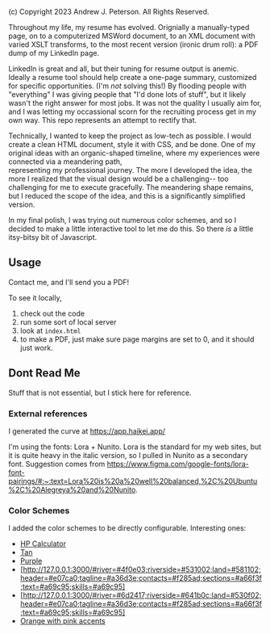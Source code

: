 (c) Copyright 2023 Andrew J. Peterson. All Rights Reserved.

Throughout my life, my resume has evolved. Orignially a manually-typed page, on to a computerized MSWord document,  to an XML document with varied XSLT transforms, to the most recent version (ironic drum roll): a PDF dump of my LinkedIn page. 

LinkedIn is great and all, but their tuning for resume output is anemic. Ideally a resume tool should help create a one-page summary, customized for specific opportunities. (I'm _not_ solving this!) By flooding people with "everything" I was giving people that "I'd done lots of stuff", but it likely wasn't the right answer for most jobs. It was not the quality I usually aim for, and I was letting my occassional scorn for the recruiting process get in my own way. This repo represents an attempt to rectify that.

Technically, I wanted to keep the project as low-tech as possible. I would create a clean HTML document, style it with CSS, and be done. One of my original ideas with an organic-shaped timeline,
where my experiences were connected via a meandering path,  
representing my professional journey. The more I developed the idea, the more I realized that the visual design would be a challenging-- too challenging for me to execute gracefully. The meandering shape remains, but I reduced the scope of the idea, and this is a significantly simplified version.

In my final polish, I was trying out numerous color schemes, and so I decided to make a little interactive tool to let me do this. So there _is_ a little itsy-bitsy bit of Javascript.

## Usage

Contact me, and I'll send you a PDF!

To see it locally,

1. check out the code
2. run some sort of local server
3. look at `index.html`
4. to make a PDF, just make sure page margins are set to 0, and it should just work.


## Dont Read Me

Stuff that is not essential, but I stick here for reference.

### External references

I generated the curve at https://app.haikei.app/

I'm using the fonts: Lora + Nunito. Lora is the standard for my web sites, but it is quite heavy in the italic version, so I pulled in Nunito as a secondary font. Suggestion comes from https://www.figma.com/google-fonts/lora-font-pairings/#:~:text=Lora%20is%20a%20well%20balanced,%2C%20Ubuntu%2C%20Alegreya%20and%20Nunito.

### Color Schemes

I added the color schemes to be directly configurable. Interesting ones:
- [HP Calculator](http://127.0.0.1:3000/#river=#dfc28d;riverside=#d1b071;land=#b8964b;header=#a3110b;tagline=#65461d;contacts=#540203;sections=#a98410;text=#4d2d10;skills=#382417)
- [Tan](http://127.0.0.1:3000/#river=#d9be6d;riverside=#e1cc8e;land=#d9d0c5;header=#724137;tagline=#87614a;contacts=#8a634c;sections=#8c644d;text=#724138;skills=#724138)
- [Purple](http://127.0.0.1:3000/#river=#5e408b;riverside=#563e76;land=#5e418b;header=#9399a2;tagline=#037a7b;contacts=#9399a2;sections=#04797b;text=#d6b497;skills=#d3b295)
- [http://127.0.0.1:3000/#river=#4f0e03;riverside=#531002;land=#581102;header=#e07ca0;tagline=#a36d3e;contacts=#f285ad;sections=#a66f3f;text=#a69c95;skills=#a69c95]
- [http://127.0.0.1:3000/#river=#6d2417;riverside=#641b0c;land=#530f02;header=#e07ca0;tagline=#a36d3e;contacts=#f285ad;sections=#a66f3f;text=#a69c95;skills=#a69c95]
- [Orange with pink accents](http://127.0.0.1:3000/#river=#f28706;riverside=#e2812c;land=#c1712c;header=#733b2f;tagline=#bf455c;contacts=#6d3e36;sections=#b34157;text=#270401;skills=#724138)
